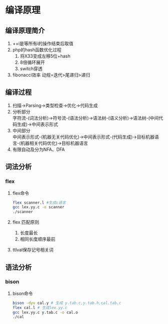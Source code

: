 # 编译原理

## 编译原理简介

1. ++i是等所有i的操作结束后取值
2. php的hash函数优化过程
   1. 将X33变成左移5位+hash
   2. 8倍循环展开
   3. switch穿透
3. fibonacci效率 动规=迭代>尾递归>递归

## 编译过程

1. 扫描->Parsing->类型检查->优化->代码生成
2. 分析部分  
    字符流-(词法分析)->符号流-(语法分析)->语法树-(语义分析)->语法树-(中间代码生成)->中间表示形式
3. 中间部分  
   中间表示形式-(机器无关代码优化)->中间表示形式-(代码生成)->目标机器语言-(机器相关代码优化)->目标机器语言
4. 有限自动及分为NFA、DFA

## 词法分析

### flex
1. flex命令

   ```bash
   flex scanner.l #生成c语言
   gcc lex.yy.c -o scanner
   ./scanner
   ```

2. flex 匹配原则
      1. 长度最长
      2. 相同长度顺序最前
3. ttlval保存记号相关词

## 语法分析

### bison

1. bison命令

   ```bash
   bison -dyv cal.y # 生成 y.tab.c,y.tab.h,cal.tab.c
   flex cal.l # 生成lex.yy.c
   gcc lex.yy.c y.tab.c -o cal.o
   ./cal
   ```
